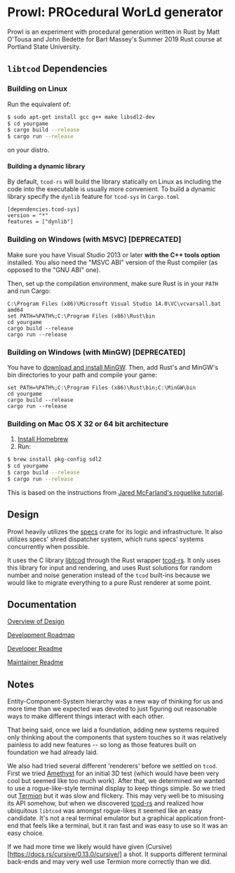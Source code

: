 # Prowl: PROcedural WorLd generator

Prowl is an experiment with procedural generation written in Rust by Matt
O'Tousa and John Bedette for Bart Massey's Summer 2019 Rust course at Portland
State University.

## `libtcod` Dependencies

### Building on Linux

Run the equivalent of:

```sh
$ sudo apt-get install gcc g++ make libsdl2-dev
$ cd yourgame
$ cargo build --release
$ cargo run --release
```

on your distro.

#### Building a dynamic library

By default, `tcod-rs` will build the library statically on Linux as including
the code into the executable is usually more convenient. To build a dynamic
library specify the `dynlib` feature for `tcod-sys` in `Cargo.toml`

```
[dependencies.tcod-sys]
version = "*"
features = ["dynlib"]
```

### Building on Windows (with MSVC) [DEPRECATED]

Make sure you have Visual Studio 2013 or later **with the C++ tools
option** installed. You also need the "MSVC ABI" version of the Rust
compiler (as opposed to the "GNU ABI" one).

Then, set up the compilation environment, make sure Rust is in your
`PATH` and run Cargo:

```
C:\Program Files (x86)\Microsoft Visual Studio 14.0\VC\vcvarsall.bat amd64
set PATH=%PATH%;C:\Program Files (x86)\Rust\bin
cd yourgame
cargo build --release
cargo run --release
```


### Building on Windows (with MinGW) [DEPRECATED]

You have to [download and install MinGW](http://www.mingw.org/). Then,
add Rust's and MinGW's bin directories to your path and compile your
game:

```
set PATH=%PATH%;C:\Program Files (x86)\Rust\bin;C:\MinGW\bin
cd yourgame
cargo build --release
cargo run --release
```


### Building on Mac OS X 32 or 64 bit architecture

1. [Install Homebrew](http://brew.sh/)
2. Run:

```sh
$ brew install pkg-config sdl2
$ cd yourgame
$ cargo build --release
$ cargo run --release
```

This is based on the instructions from [Jared McFarland's roguelike tutorial](http://jaredonline.svbtle.com/roguelike-tutorial-in-rust-part-1).

## Design

Prowl heavily utilizes the [specs](https://github.com/slide-rs/specs) crate for
its logic and infrastructure. It also utilizes specs' shred dispatcher system,
which runs specs' systems concurrently when possible.

It uses the C library [libtcod](https://github.com/libtcod/libtcod) through the
Rust wrapper [tcod-rs](https://github.com/tomassedovic/tcod-rs). It only uses
this library for input and rendering, and uses Rust solutions for random number
and noise generation instead of the `tcod` built-ins because we would like to
migrate everything to a pure Rust renderer at some point.

## Documentation

[Overview of Design](./Documentation/flow.md)

[Development Roadmap](./Documentation/Roadmap.md)

[Developer Readme](./Documentation/README_DEVELOPERS.md)

[Maintainer Readme](./Documentation/README_MAINTAINERS.md)


## Notes

Entity-Component-System hierarchy was a new way of thinking for us and more time
than we expected was devoted to just figuring out reasonable ways to make
different things interact with each other.

That being said, once we laid a foundation, adding new systems required only
thinking about the components that system touches so it was relatively painless
to add new features -- so long as those features built on foundation we had
already laid.

We also had tried several different 'renderers' before we settled on `tcod`. First
we tried [Amethyst](https://amethyst.rs/) for an initial 3D test
(which would have been very cool but seemed like too much work). After that,
we determined we wanted to use a rogue-like-style terminal display to keep things
simple. So we tried out [Termion](https://github.com/redox-os/termion) but it
was slow and flickery. This may very well be to misusing its API somehow, but
when we discovered [tcod-rs](https://github.com/tomassedovic/tcod-rs) and
realized how ubiquitous `libtcod` was amongst rogue-likes it seemed like an
easy candidate. It's not a real terminal emulator but a graphical application
front-end that feels like a terminal, but it ran fast and was easy to use so
it was an easy choice.

If we had more time we likely would have given
(Cursive)[https://docs.rs/cursive/0.13.0/cursive/] a shot. It supports different
terminal back-ends and may very well use Termion more correctly than we did.
